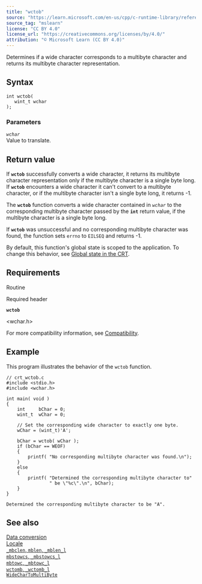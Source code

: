 ```yaml
---
title: "wctob"
source: "https://learn.microsoft.com/en-us/cpp/c-runtime-library/reference/wctob?view=msvc-170"
source_tag: "mslearn"
license: "CC BY 4.0"
license_url: "https://creativecommons.org/licenses/by/4.0/"
attribution: "© Microsoft Learn (CC BY 4.0)"
---
```

Determines if a wide character corresponds to a multibyte character and returns its multibyte character representation.

## Syntax

```
int wctob(
   wint_t wchar
);
```

### Parameters

_`wchar`_  
Value to translate.

## Return value

If **`wctob`** successfully converts a wide character, it returns its multibyte character representation only if the multibyte character is a single byte long. If **`wctob`** encounters a wide character it can't convert to a multibyte character, or if the multibyte character isn't a single byte long, it returns -1.

The **`wctob`** function converts a wide character contained in _`wchar`_ to the corresponding multibyte character passed by the **`int`** return value, if the multibyte character is a single byte long.

If **`wctob`** was unsuccessful and no corresponding multibyte character was found, the function sets `errno` to `EILSEQ` and returns -1.

By default, this function's global state is scoped to the application. To change this behavior, see [Global state in the CRT](https://learn.microsoft.com/en-us/cpp/c-runtime-library/global-state?view=msvc-170).

## Requirements

Routine

Required header

**`wctob`**

<wchar.h>

For more compatibility information, see [Compatibility](https://learn.microsoft.com/en-us/cpp/c-runtime-library/compatibility?view=msvc-170).

## Example

This program illustrates the behavior of the `wctob` function.

```
// crt_wctob.c
#include <stdio.h>
#include <wchar.h>

int main( void )
{
    int     bChar = 0;
    wint_t  wChar = 0;

    // Set the corresponding wide character to exactly one byte.
    wChar = (wint_t)'A';

    bChar = wctob( wChar );
    if (bChar == WEOF)
    {
        printf( "No corresponding multibyte character was found.\n");
    }
    else
    {
        printf( "Determined the corresponding multibyte character to"
                " be \"%c\".\n", bChar);
    }
}
```

```
Determined the corresponding multibyte character to be "A".
```

## See also

[Data conversion](https://learn.microsoft.com/en-us/cpp/c-runtime-library/data-conversion?view=msvc-170)  
[Locale](https://learn.microsoft.com/en-us/cpp/c-runtime-library/locale?view=msvc-170)  
[`_mbclen`, `mblen`, `_mblen_l`](https://learn.microsoft.com/en-us/cpp/c-runtime-library/reference/mbclen-mblen-mblen-l?view=msvc-170)  
[`mbstowcs`, `_mbstowcs_l`](https://learn.microsoft.com/en-us/cpp/c-runtime-library/reference/mbstowcs-mbstowcs-l?view=msvc-170)  
[`mbtowc`, `_mbtowc_l`](https://learn.microsoft.com/en-us/cpp/c-runtime-library/reference/mbtowc-mbtowc-l?view=msvc-170)  
[`wctomb`, `_wctomb_l`](https://learn.microsoft.com/en-us/cpp/c-runtime-library/reference/wctomb-wctomb-l?view=msvc-170)  
[`WideCharToMultiByte`](https://learn.microsoft.com/en-us/windows/win32/api/stringapiset/nf-stringapiset-widechartomultibyte)
